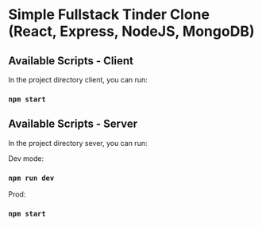 # Simple Fullstack Tinder Clone (React, Express, NodeJS, MongoDB)

## Available Scripts - Client

In the project directory client, you can run:

### `npm start`


## Available Scripts - Server

In the project directory sever, you can run:

Dev mode:

### `npm run dev`

Prod:

### `npm start`